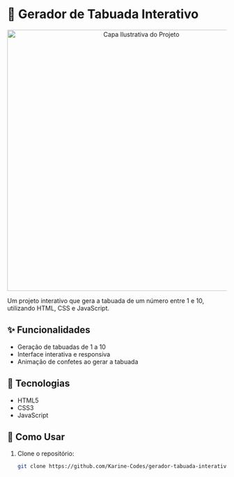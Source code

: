 # 🎯 Gerador de Tabuada Interativo 

<p align="center">
  <img src="https://i.ibb.co/BKBmZc4q/imagem-2025-08-16-062849608.png" alt="Capa Ilustrativa do Projeto" width="600">
</p>

Um projeto interativo que gera a tabuada de um número entre 1 e 10, utilizando HTML, CSS e JavaScript.

## ✨ Funcionalidades
- Geração de tabuadas de 1 a 10
- Interface interativa e responsiva
- Animação de confetes ao gerar a tabuada

## 🚀 Tecnologias
- HTML5
- CSS3
- JavaScript

## 🔧 Como Usar
1. Clone o repositório:
   ```bash
   git clone https://github.com/Karine-Codes/gerador-tabuada-interativo.git

